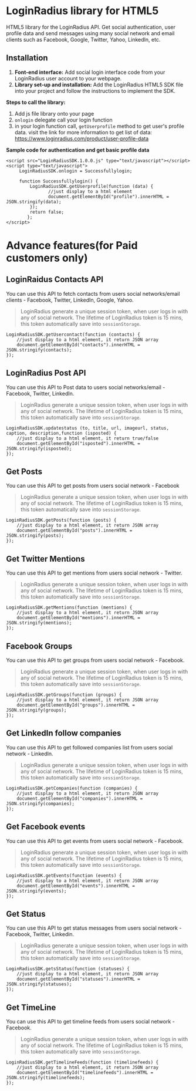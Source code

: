 LoginRadius library for HTML5
=====
HTML5 library for the LoginRadius API. Get social authentication, user profile data and send messages using many social network and email clients such as Facebook, Google, Twitter, Yahoo, LinkedIn, etc.

Installation
----
 1. **Font-end interface:** Add social login interface code from your LoginRadius user account to your webpage.
 3. **Library set-up and installation:** Add the LoginRadius HTML5 SDK file into your project and follow the instructions to implement the SDK.

**Steps to call the library:**

 1. Add js file library onto your page
 2. `onlogin` delegate call your login function
 3. in your login function call, `getUserprofile` method to get user's profile data. visit the link for more information to get list of data: https://www.loginradius.com/product/user-profile-data


**Sample code for authentication and get basic profile data**

    <script src="LoginRadiusSDK.1.0.0.js" type="text/javascript"></script>
    <script type="text/javascript">
         LoginRadiusSDK.onlogin = Successfullylogin;
    
         function Successfullylogin() {
             LoginRadiusSDK.getUserprofile(function (data) {
                    //just display to a html element 
                    document.getElementById("profile").innerHTML = JSON.stringify(data);
             });
             return false;
            };    
    </script>

Advance features(for Paid customers only)
====

LoginRaidus Contacts API
----

You can use this API to fetch contacts from users social networks/email clients - Facebook, Twitter, LinkedIn, Google, Yahoo.

> LoginRadius generate a unique session token, when user logs in with
> any of social network. The lifetime of LoginRadius token is 15 mins,
> this token automatically save into `sessionStorage`.

    LoginRadiusSDK.getUsercontact(function (contacts) {
        //just display to a html element, it return JSON array
        document.getElementById("contacts").innerHTML = JSON.stringify(contacts);
    });

LoginRadius Post API
----

You can use this API to Post data to users social networks/email - Facebook, Twitter, LinkedIn.

> LoginRadius generate a unique session token, when user logs in with
> any of social network. The lifetime of LoginRadius token is 15 mins,
> this token automatically save into `sessionStorage`.

    LoginRadiusSDK.updatestatus (to, title, url, imageurl, status, caption, description,function (isposted) {
        //just display to a html element, it return true/false
        document.getElementById("isposted").innerHTML = JSON.stringify(isposted);
    });

Get Posts
----

You can use this API to get posts from users social network - Facebook

> LoginRadius generate a unique session token, when user logs in with
> any of social network. The lifetime of LoginRadius token is 15 mins,
> this token automatically save into `sessionStorage`.

    LoginRadiusSDK.getPosts(function (posts) {
        //just display to a html element, it return JSON array
        document.getElementById("posts").innerHTML = JSON.stringify(posts);
    });

Get Twitter Mentions
----

You can use this API to get mentions from users social network - Twitter.

> LoginRadius generate a unique session token, when user logs in with
> any of social network. The lifetime of LoginRadius token is 15 mins,
> this token automatically save into `sessionStorage`.

    LoginRadiusSDK.getMentions(function (mentions) {
        //just display to a html element, it return JSON array
        document.getElementById("mentions").innerHTML = JSON.stringify(mentions);
    });

Facebook Groups
----

You can use this API to get groups from users social network - Facebook.

> LoginRadius generate a unique session token, when user logs in with
> any of social network. The lifetime of LoginRadius token is 15 mins,
> this token automatically save into `sessionStorage`.

    LoginRadiusSDK.getGroups(function (groups) {
        //just display to a html element, it return JSON array
        document.getElementById("groups").innerHTML = JSON.stringify(groups);
    });


Get LinkedIn follow companies
----

You can use this API to get followed companies list from users social network - LinkedIn.

> LoginRadius generate a unique session token, when user logs in with
> any of social network. The lifetime of LoginRadius token is 15 mins,
> this token automatically save into `sessionStorage`.

    LoginRadiusSDK.getCompanies(function (companies) {
        //just display to a html element, it return JSON array
        document.getElementById("companies").innerHTML = JSON.stringify(companies);
    });


Get Facebook events
----

You can use this API to get events from users social network - Facebook.

> LoginRadius generate a unique session token, when user logs in with
> any of social network. The lifetime of LoginRadius token is 15 mins,
> this token automatically save into `sessionStorage`.

    LoginRadiusSDK.getEvents(function (events) {
        //just display to a html element, it return JSON array
        document.getElementById("events").innerHTML = JSON.stringify(events);
    });



Get Status
----

You can use this API to get status messages from users social network - Facebook, Twitter, Linkedin.

> LoginRadius generate a unique session token, when user logs in with
> any of social network. The lifetime of LoginRadius token is 15 mins,
> this token automatically save into `sessionStorage`.

    LoginRadiusSDK.getsStatus(function (statuses) {
        //just display to a html element, it return JSON array
        document.getElementById("statuses").innerHTML = JSON.stringify(statuses);
    });



Get TimeLine
----

You can use this API to get timeline feeds from users social network - Facebook.

> LoginRadius generate a unique session token, when user logs in with
> any of social network. The lifetime of LoginRadius token is 15 mins,
> this token automatically save into `sessionStorage`.

    LoginRadiusSDK.getTimelineFeeds(function (timelinefeeds) {
        //just display to a html element, it return JSON array
        document.getElementById("timelinefeeds").innerHTML = JSON.stringify(timelinefeeds);
    });
